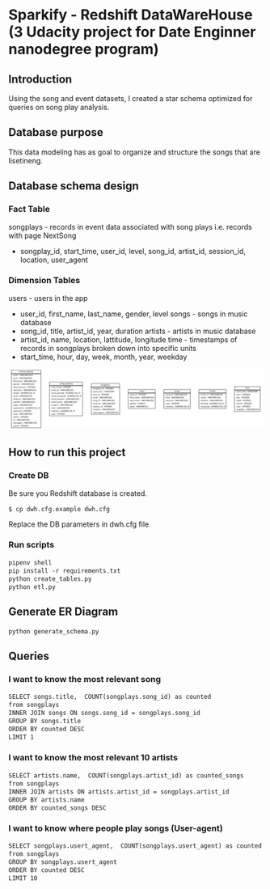 # Sparkify - Redshift DataWareHouse (3 Udacity project for Date Enginner nanodegree program)

## Introduction

Using the song and event datasets, I created a star schema optimized for queries on song play analysis. 

## Database purpose

This data modeling has as goal to organize and structure the songs that are lisetineng.

## Database schema design

### Fact Table
songplays - records in event data associated with song plays i.e. records with page NextSong
* songplay_id, start_time, user_id, level, song_id, artist_id, session_id, location, user_agent


### Dimension Tables
users - users in the app
* user_id, first_name, last_name, gender, level
songs - songs in music database
* song_id, title, artist_id, year, duration
artists - artists in music database
* artist_id, name, location, lattitude, longitude
time - timestamps of records in songplays broken down into specific units
* start_time, hour, day, week, month, year, weekday


![Database schema](sparkifydb_dwh_erd.png)

## How to run this project 

### Create DB

Be sure you Redshift database is created. 
```
$ cp dwh.cfg.example dwh.cfg
```

Replace the DB parameters in dwh.cfg file

### Run scripts
```
pipenv shell
pip install -r requirements.txt
python create_tables.py 
python etl.py
```

## Generate ER Diagram
```
python generate_schema.py
```

## Queries

### I want to know the most relevant song
```
SELECT songs.title,  COUNT(songplays.song_id) as counted
from songplays
INNER JOIN songs ON songs.song_id = songplays.song_id
GROUP BY songs.title
ORDER BY counted DESC
LIMIT 1
```


### I want to know the most relevant 10 artists
```
SELECT artists.name,  COUNT(songplays.artist_id) as counted_songs
from songplays
INNER JOIN artists ON artists.artist_id = songplays.artist_id
GROUP BY artists.name
ORDER BY counted_songs DESC
```

### I want to know where people play songs (User-agent)
```
SELECT songplays.usert_agent,  COUNT(songplays.usert_agent) as counted
from songplays
GROUP BY songplays.usert_agent
ORDER BY counted DESC
LIMIT 10
```